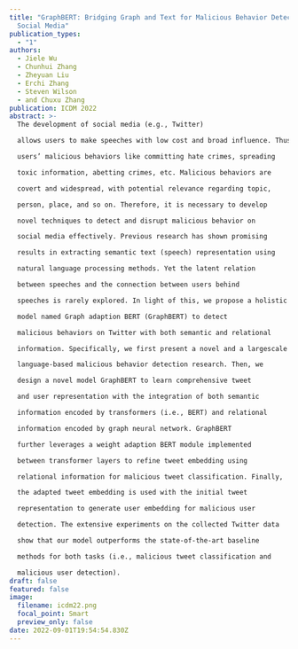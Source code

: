 ```yaml
---
title: "GraphBERT: Bridging Graph and Text for Malicious Behavior Detection on
  Social Media"
publication_types:
  - "1"
authors:
  - Jiele Wu
  - Chunhui Zhang
  - Zheyuan Liu
  - Erchi Zhang
  - Steven Wilson
  - and Chuxu Zhang
publication: ICDM 2022
abstract: >-
  The development of social media (e.g., Twitter)

  allows users to make speeches with low cost and broad influence. Thus, social media has become a perfect place for

  users’ malicious behaviors like committing hate crimes, spreading

  toxic information, abetting crimes, etc. Malicious behaviors are

  covert and widespread, with potential relevance regarding topic,

  person, place, and so on. Therefore, it is necessary to develop

  novel techniques to detect and disrupt malicious behavior on

  social media effectively. Previous research has shown promising

  results in extracting semantic text (speech) representation using

  natural language processing methods. Yet the latent relation

  between speeches and the connection between users behind

  speeches is rarely explored. In light of this, we propose a holistic

  model named Graph adaption BERT (GraphBERT) to detect

  malicious behaviors on Twitter with both semantic and relational

  information. Specifically, we first present a novel and a largescale corpus of tweet data to benefit both graph-based and

  language-based malicious behavior detection research. Then, we

  design a novel model GraphBERT to learn comprehensive tweet

  and user representation with the integration of both semantic

  information encoded by transformers (i.e., BERT) and relational

  information encoded by graph neural network. GraphBERT

  further leverages a weight adaption BERT module implemented

  between transformer layers to refine tweet embedding using

  relational information for malicious tweet classification. Finally,

  the adapted tweet embedding is used with the initial tweet

  representation to generate user embedding for malicious user

  detection. The extensive experiments on the collected Twitter data

  show that our model outperforms the state-of-the-art baseline

  methods for both tasks (i.e., malicious tweet classification and

  malicious user detection).
draft: false
featured: false
image:
  filename: icdm22.png
  focal_point: Smart
  preview_only: false
date: 2022-09-01T19:54:54.830Z
---
```

